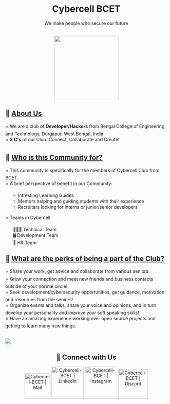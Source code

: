 <h1 align=center>Cybercell BCET</h1>
<p align=center>We make people who secure our future</p>

<br>

<div align=center>
    <img width="200px" src="https://cdn.discordapp.com/attachments/584965630688624640/1033046797087674518/cybercell-logo.jpg" />
</div>


<h2>📌 <ins>About Us</ins></h2>
<p>
    ⭐ We are a club of <b>Developer/Hackers</b> from Bengal College of Engineering and Technology, Durgapur, West Bengal, India <br>
    ⭐ <b>3 C's</b> of our Club: Connect, Collaborate and Create! <br>
</p>


<h2>📌 <ins>Who is this Community for?</ins></h2>
<p>
    ⭐ This community is specifically for the members of Cybercell Club from BCET. <br>
    ⭐ A brief perspective of benefit in our Community: <br> 
<!-- <p style="text-indent: 200px"> -->
    <ul>
        ✨ Intresting Learning Guides <br> 
        ✨ Mentors helping and guiding students with their experience <br> 
        ✨ Recruiters looking for interns or junior/senior developers <br>
     </ul>
    ⭐ Teams in Cybercell:
    <ul>        
        👨🏽‍💻 Technical Team <br> 
        🖥️ Development Team <br> 
        🎨 HR Team <br> 
    </ul>
</p>
    

<h2>📌 <ins>What are the perks of being a part of the Club?</ins></h2>
<p>
    ⭐ Share your work, get advice and collaborate from various seniors. <br> 
    ⭐ Grow your connection and meet new friends and business contacts outside of your normal circle! <br> 
    ⭐ Seek development/cybersecurity opportunities, get guidance, motivation and resources from the seniors! <br> 
    ⭐ Organize events and talks, share your voice and opinions, and in turn develop your personality and improve your soft speaking skills! <br>
    ⭐ Have an amazing experience working over open source projects and getting to learn many new things. <br>
    <br>

</p>

![](https://user-images.githubusercontent.com/73097560/115834477-dbab4500-a447-11eb-908a-139a6edaec5c.gif)

<div align="center">
    
<h2 align="center"> 🔗 Connect with Us </h2>
    
[<img alt="Cybercell-BCET | Mail" width="80px" src="https://img.shields.io/badge/Gmail-D14836?style=for-the-badge&logo=gmail&logoColor=white" />](mailto:cybercell.bcet@gmail.com)
    [<img alt="Cybercell-BCET | LinkedIn" width="100px" src="https://img.shields.io/badge/LinkedIn-0077B5?style=for-the-badge&logo=linkedin&logoColor=white" />](https://www.linkedin.com/in/cybercell-bcet/?originalSubdomain=in)
    [<img alt="Cybercell-BCET | Instagram" width="100px" src="https://img.shields.io/badge/Instagram-E4405F?style=for-the-badge&logo=instagram&logoColor=white" />](https://www.instagram.com/cybercell_bcet/)
    [<img alt="Cybercell-BCET | Discord" width="92px" src="https://img.shields.io/badge/Discord-7289DA?style=for-the-badge&logo=discord&logoColor=white" />](https://discord.gg/hQnnYKY5eE)
</div>

